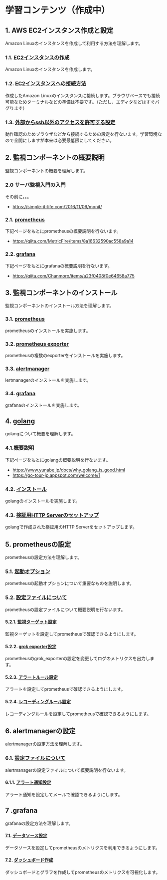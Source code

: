 # 学習コンテンツ（作成中）
## 1. AWS EC2インスタンス作成と設定
Amazon Linuxのインスタンスを作成して利用する方法を理解します。
### 1.1. [EC2インスタンスの作成](https://github.com/kichiram/aws/tree/main/create_ec2_instance/README.md)
Amazon Linuxのインスタンスを作成します。
### 1.2. [EC2インスタンスへの接続方法](https://github.com/kichiram/aws/tree/main/connect_ec2_instance/README.md)
作成したAmazon Linuxのインスタンスに接続します。ブラウザベースでも接続可能なためターミナルなどの準備は不要です。（ただし、エディタなどはすぐバグります）
### 1.3. [外部からssh以外のアクセスを許可する設定](https://github.com/kichiram/aws/tree/main/setup_security/README.md)
動作確認のためブラウザなどから接続するための設定を行ないます。学習環境なので全開にしますが本来は必要最低限にしてください。
## 2. 監視コンポーネントの概要説明
監視コンポーネントの概要を理解します。
### 2.0 サーバ監視入門の入門
その前に。。。
* https://simple-it-life.com/2016/11/06/monit/
### 2.1. [prometheus](https://prometheus.io/)
下記ページをもとにprometheusの概要説明を行ないます。
* https://qiita.com/MetricFire/items/8a16632590ac558a9a14
### 2.2. [grafana](https://grafana.com/)
下記ページをもとにgrafanaの概要説明を行ないます。
* https://qiita.com/Chanmoro/items/a23f0408f0e64658a775
## 3. 監視コンポーネントのインストール
監視コンポーネントのインストール方法を理解します。
### 3.1. [prometheus](https://github.com/kichiram/prometheus/blob/main/install/README.md)
prometheusのインストールを実施します。
### 3.2. [prometheus exporter](https://github.com/kichiram/prometheus/tree/main/exporter/README.md)
prometheusの複数のexporterをインストールを実施します。
### 3.3. [alertmanager](https://github.com/kichiram/alertmanager/blob/main/install/README.md)
lertmanagerのインストールを実施します。
### 3.4. [grafana](https://github.com/kichiram/grafana/blob/main/install/README.md)
grafanaのインストールを実施します。
## 4. [golang](https://golang.org/)
golangについて概要を理解します。
### 4.1.概要説明
下記ページをもとにgolangの概要説明を行ないます。
* https://www.yunabe.jp/docs/why_golang_is_good.html
* https://go-tour-jp.appspot.com/welcome/1
### 4.2. [インストール](https://github.com/kichiram/golang/blob/main/install/README.md)
golangのインストールを実施します。
### 4.3. [検証用HTTP Serverのセットアップ](https://github.com/kichiram/golang/blob/main/http_server/README.md)
golangで作成された検証用のHTTP Serverをセットアップします。
## 5. prometheusの設定
prometheusの設定方法を理解します。
### 5.1. [起動オプション](https://prometheus.demo.do.prometheus.io/flags)
prometheusの起動オプションについて重要なものを説明します。
### 5.2. [設定ファイルについて](https://github.com/kichiram/prometheus/tree/main/config/README.md)
prometheusの設定ファイルについて概要説明を行ないます。
#### 5.2.1. [監視ターゲット設定](https://github.com/kichiram/prometheus/tree/main/config/scrape_configs)
監視ターゲットを設定してprometheusで確認できるようにします。
#### 5.2.2. [grok exporter設定](https://github.com/kichiram/prometheus/tree/main/exporter/grok_exporter/config)
prometheusのgrok_exporterの設定を変更してログのメトリクスを出力します。
#### 5.2.3. [アラートルール設定](https://github.com/kichiram/prometheus/tree/main/config/alerting_rules)
アラートを設定してprometheusで確認できるようにします。
#### 5.2.4. [レコーディングルール設定]()
レコーディングルールを設定してprometheusで確認できるようにします。
## 6. alertmanagerの設定
alertmanagerの設定方法を理解します。
### 6.1. [設定ファイルについて]()
alertmanagerの設定ファイルについて概要説明を行ないます。
#### 6.1.1. [アラート通知設定]()
アラート通知を設定してメールで確認できるようにします。
## 7 .grafana
grafanaの設定方法を理解します。
#### 7.1. [データソース設定]()
データソースを設定してprometheusのメトリクスを利用できるようにします。
#### 7.2. [ダッシュボード作成]()
ダッシュボードとグラフを作成してprometheusのメトリクスを可視化します。
